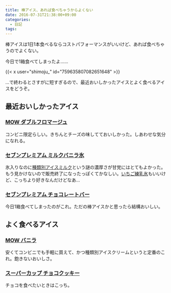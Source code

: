 ```yaml
---
title: 棒アイス、あれば食べちゃうからよくない
date: 2016-07-31T21:38:00+09:00
categories:
  - 日記
tags:
---
```


棒アイスは1日1本食べるならコストパフォーマンスがいいけど、あれば食べちゃうのでよくない。

今日で1箱食べてしまったよ……

{{< x user="shimoju_" id="759635807082651648" >}}

…で終わるとさすがに短すぎるので、最近おいしかったアイスとよく食べるアイスをどうぞ。

## 最近おいしかったアイス

### [MOW ダブルフロマージュ](http://www.morinagamilk.co.jp/products/icecream/mow/3772.html)

コンビニ限定らしい。きちんとチーズの味してておいしかった。しあわせな気分になれる。

### [セブンプレミアム ミルクバニラ氷](http://7premium.jp/product/?e=5008)

氷入りなのに[種類別アイスミルク](https://www.icecream.or.jp/ice/kind.html)という謎の濃厚さが甘党にはとてもよかった。
もう見かけないので販売終了になったっぽくてかなしい。[いちご練乳氷](http://7premium.jp/product/?e=3088)もいいけど、こっちより好きなんだけどなあ…

### [セブンプレミアム チョコレートバー](http://7premium.jp/product/?e=938)

今日1箱食べてしまったのがこれ。ただの棒アイスかと思ったら結構おいしい。

## よく食べるアイス

### [MOW バニラ](http://www.morinagamilk.co.jp/products/icecream/mow/175.html)

安くてコンビニでも手軽に買えて、かつ種類別アイスクリームというと定番のこれ。飽きないおいしさ。

### [スーパーカップ チョコクッキー](http://catalog-p.meiji.co.jp/products/sweets/icecream/010501/4902705125315.html)

チョコを食べたいときはこっち。
